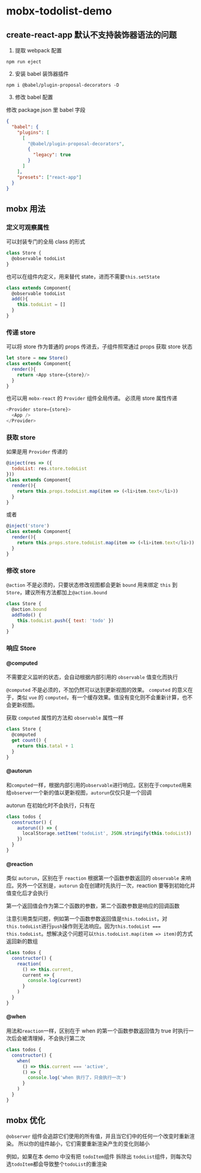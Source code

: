 # mobx-todolist-demo

## create-react-app 默认不支持装饰器语法的问题

1. 提取 webpack 配置

```shell
npm run eject
```

2. 安装 babel 装饰器插件

```shell
npm i @babel/plugin-proposal-decorators -D
```

3. 修改 babel 配置

修改 package.json 里 babel 字段

```json
{
  "babel": {
    "plugins": [
      [
        "@babel/plugin-proposal-decorators",
        {
          "legacy": true
        }
      ]
    ],
    "presets": ["react-app"]
  }
}
```

## mobx 用法

### 定义可观察属性

可以封装专门的全局 class 的形式

```javascript
class Store {
  @observable todoList
}
```

也可以在组件内定义，用来替代 state，进而不需要`this.setState`

```javascript
class extends Component{
  @observable todoList
  add(){
    this.todoList = []
  }
}
```

### 传递 store

可以将 store 作为普通的 props 传进去，子组件照常通过 props 获取 store 状态

```javascript
let store = new Store()
class extends Component{
  render(){
    return <App store={store}/>
  }
}
```

也可以用 `mobx-react` 的 `Provider` 组件全局传递。
必须用 store 属性传递

```javascript
<Provider store={store}>
  <App />
</Provider>
```

### 获取 store

如果是用 `Provider` 传递的

```javascript
@inject(res => ({
  todoList: res.store.todoList
}))
class extends Component{
  render(){
    return this.props.todoList.map(item => (<li>item.text</li>))
  }
}
```

或者

```javascript
@inject('store')
class extends Component{
  render(){
    return this.props.store.todoList.map(item => (<li>item.text</li>))
  }
}
```

### 修改 store

`@action` 不是必须的，只要状态修改视图都会更新
`bound` 用来绑定 `this` 到 `Store`，建议所有方法都加上`@action.bound`

```javascript
class Store {
  @action.bound
  addTodo() {
    this.todoList.push({ text: 'todo' })
  }
}
```

### 响应 Store

#### @computed

不需要定义监听的状态，会自动根据内部引用的 `observable` 值变化而执行

`@computed` 不是必须的，不加仍然可以达到更新视图的效果。
`computed` 的意义在于，类似 `vue` 的 `computed`，有一个缓存效果。值没有变化则不会重新计算，也不会更新视图。

获取 `computed` 属性的方法和 `observable` 属性一样

```javascript
class Store {
  @computed
  get count() {
    return this.tatal + 1
  }
}
```

#### @autorun

和`computed`一样，根据内部引用的`observable`进行响应。区别在于`computed`用来给`observer`一个新的值以更新视图，`autorun`仅仅只是一个回调

autorun 在初始化时不会执行，只有在

```javascript
class todos {
  constructor() {
    autorun(() => {
      localStorage.setItem('todoList', JSON.stringify(this.todoList))
    })
  }
}
```

#### @reaction

类似 `autorun`，区别在于 `reaction` 根据第一个函数参数返回的 `observable` 来响应。另外一个区别是，`autorun` 会在创建时先执行一次，reaction 要等到初始化并值变化后才会执行

第一个返回值会作为第二个函数的参数，第二个函数参数是响应的回调函数

注意引用类型问题，例如第一个函数参数返回值是`this.todoList`，对`this.todoList`进行`push`操作则无法响应。因为`this.todoList === this.todoList`。想解决这个问题可以`this.todoList.map(item => item)`的方式返回新的数组

```javascript
class todos {
  constructor() {
    reaction(
      () => this.current,
      current => {
        console.log(current)
      }
    )
  }
}
```

#### @when

用法和`reaction`一样，区别在于 when 的第一个函数参数返回值为 true 时执行一次后会被清理掉，不会执行第二次

```javascript
class todos {
  constructor() {
    when(
      () => this.current === 'active',
      () => {
        console.log('when 执行了，只会执行一次')
      }
    )
  }
}
```

## mobx 优化

`@observer` 组件会追踪它们使用的所有值，并且当它们中的任何一个改变时重新渲染。 所以你的组件越小，它们需要重新渲染产生的变化则越小

例如，如果在本 demo 中没有把 `todoItem`组件 拆除出 `todoList`组件，则每次勾选`todoItem`都会导致整个`todoList`的重渲染
